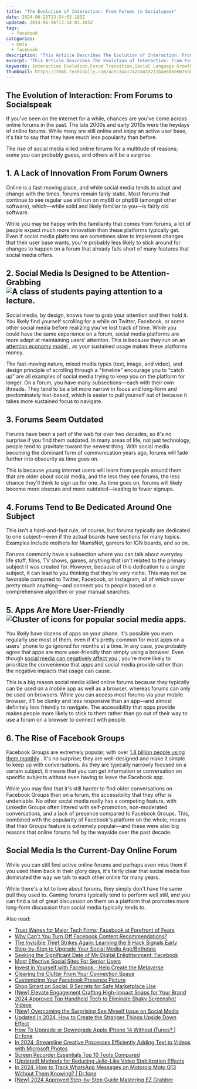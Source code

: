 ```yaml
---
title: "The Evolution of Interaction: From Forums to Socialspeak"
date: 2024-06-25T13:54:03.185Z
updated: 2024-06-26T13:54:03.185Z
tags:
  - facebook
categories:
  - meta
  - facebook
description: "This Article Describes The Evolution of Interaction: From Forums to Socialspeak"
excerpt: "This Article Describes The Evolution of Interaction: From Forums to Socialspeak"
keywords: Interaction Evolution,Forum Transition,Social Language Growth,Online Communication Change,Digital Discourse Shift,Speak Socially Developed,Internet Dialogue Progression
thumbnail: https://thmb.techidaily.com/4cec3aa1742a3433211bae608e6076ab0be16711586cda8948bb2850cfb34e6d.jpg
---
```


## The Evolution of Interaction: From Forums to Socialspeak

 If you've been on the internet for a while, chances are you've come across online forums in the past. The late 2000s and early 2010s were the heydays of online forums. While many are still online and enjoy an active user base, it's fair to say that they have much less popularity than before.

 The rise of social media killed online forums for a multitude of reasons; some you can probably guess, and others will be a surprise.

## 1\. A Lack of Innovation From Forum Owners

 Online is a fast-moving place, and while social media tends to adapt and change with the times, forums remain fairly static. Most forums that continue to see regular use still run on myBB or phpBB (amongst other software), which—while solid and likely familiar to you—is fairly old software.

 While you may be happy with the familiarity that comes from forums, a lot of people expect much more innovation than these platforms typically get. Even if social media platforms are sometimes slow to implement changes that their user base wants, you're probably less likely to stick around for changes to happen on a forum that already falls short of many features that social media offers.

## 2\. Social Media Is Designed to be Attention-Grabbing ![A class of students paying attention to a lecture.](https://static1.makeuseofimages.com/wordpress/wp-content/uploads/2022/04/students-attention.jpg)

 Social media, by design, knows how to grab your attention and then hold it. You likely find yourself scrolling for a while on Twitter, Facebook, or some other social media before realizing you've lost track of time. While you could have the same experience on a forum, social media platforms are more adept at maintaining users' attention. This is because they run on an [attention economy model](https://www.makeuseof.com/tag/what-is-attention-economy/) , as your sustained usage makes these platforms money.

 The fast-moving nature, mixed media types (text, image, and video), and design principle of scrolling through a "timeline" encourage you to "catch up" are all examples of social media trying to keep you on the platform for longer. On a forum, you have many subsections—each with their own threads. They tend to be a bit more narrow in focus and long-form and predominately text-based, which is easier to pull yourself out of because it takes more sustained focus to navigate.

## 3\. Forums Seem Outdated

 Forums have been a part of the web for over two decades, so it's no surprise if you find them outdated. In many areas of life, not just technology, people tend to gravitate toward the newest thing. With social media becoming the dominant form of communication years ago, forums will fade further into obscurity as time goes on.

 This is because young internet users will learn from people around them that are older about social media, and the less they see forums, the less chance they'll think to sign up for one. As time goes on, forums will likely become more obscure and more outdated—leading to fewer signups.

## 4\. Forums Tend to Be Dedicated Around One Subject

 This isn't a hard-and-fast rule, of course, but forums typically are dedicated to one subject—even if the actual boards have sections for many topics. Examples include mothers for MumsNet, gamers for IGN boards, and so on.

 Forums commonly have a subsection where you can talk about everyday life stuff, films, TV shows, games, anything that isn't related to the primary subject it was created for. However, because of this dedication to a single subject, it can lead to you thinking that they're very niche. This may not be favorable compared to Twitter, Facebook, or Instagram, all of which cover pretty much anything—and connect you to people based on a comprehensive algorithm or your manual searches.

## 5\. Apps Are More User-Friendly ![Cluster of icons for popular social media apps.](https://static1.makeuseofimages.com/wordpress/wp-content/uploads/2022/04/social-apps-icons.jpg)

 You likely have dozens of apps on your phone. It's possible you even regularly use most of them, even if it's pretty common for most apps on a users' phone to go ignored for months at a time. In any case, you probably agree that apps are more user-friendly than simply using a browser. Even though [social media can negatively affect you](https://www.makeuseof.com/tag/negative-effects-social-media/) , you're more likely to prioritize the convenience that apps and social media provide rather than the negative impacts that usage can cause.

 This is a big reason social media killed online forums because they typically can be used on a mobile app as well as a browser, whereas forums can only be used on browsers. While you can access most forums via your mobile browser, it'll be clunky and less responsive than an app—and almost definitely less friendly to navigate. The accessibility that apps provide makes people more likely to stick to them rather than go out of their way to use a forum on a browser to connect with people.

## 6\. The Rise of Facebook Groups

 Facebook Groups are extremely popular, with over [1.8 billion people using them monthly](https://www.searchenginejournal.com/1-8-billion-people-use-facebook-groups-every-month/397109/) . It's no surprise; they are well-designed and make it simple to keep up with conversations. As they are typically narrowly focused on a certain subject, it means that you can get information or conversation on specific subjects without even having to leave the Facebook app.

 While you may find that it's still harder to find older conversations on Facebook Groups than on a forum, the accessibility that they offer is undeniable. No other social media really has a competing feature, with LinkedIn Groups often littered with self-promotion, non-moderated conversations, and a lack of presence compared to Facebook Groups. This, combined with the popularity of Facebook's platform on the whole, means that their Groups feature is extremely popular—and these were also big reasons that online forums fell by the wayside over the past decade.

## Social Media Is the Current-Day Online Forum

 While you can still find active online forums and perhaps even miss them if you used them back in their glory days, it's fairly clear that social media has dominated the way we talk to each other online for many years.

 While there's a lot to love about forums, they simply don't have the same pull they used to. Gaming forums typically tend to perform well still, and you can find a lot of great discussion on them on a platform that promotes more long-form discussion than social media typically tends to.


<ins class="adsbygoogle"
     style="display:block"
     data-ad-format="autorelaxed"
     data-ad-client="ca-pub-7571918770474297"
     data-ad-slot="1223367746"></ins>



<ins class="adsbygoogle"
     style="display:block"
     data-ad-client="ca-pub-7571918770474297"
     data-ad-slot="8358498916"
     data-ad-format="auto"
     data-full-width-responsive="true"></ins>

<span class="atpl-alsoreadstyle">Also read:</span>
<div><ul>
<li><a href="https://facebook.techidaily.com/trust-wanes-for-major-tech-firms-facebook-at-forefront-of-fears/"><u>Trust Wanes for Major Tech Firms; Facebook at Forefront of Fears</u></a></li>
<li><a href="https://facebook.techidaily.com/why-cant-you-turn-off-facebook-content-recommendations/"><u>Why Can't You Turn Off Facebook Content Recommendations?</u></a></li>
<li><a href="https://facebook.techidaily.com/the-invisible-thief-strikes-again-learning-the-9-hack-signals-early/"><u>The Invisible Thief Strikes Again: Learning the 9 Hack Signals Early</u></a></li>
<li><a href="https://facebook.techidaily.com/step-by-step-to-upgrade-your-social-media-agebirthdate/"><u>Step-by-Step to Upgrade Your Social Media Age/Birthdate</u></a></li>
<li><a href="https://facebook.techidaily.com/seeking-the-significant-date-of-my-digital-enlightenment-facebook/"><u>Seeking the Significant Date of My Digital Enlightenment: Facebook</u></a></li>
<li><a href="https://facebook.techidaily.com/most-effective-social-sites-for-senior-users/"><u>Most Effective Social Sites For Senior Users</u></a></li>
<li><a href="https://facebook.techidaily.com/invest-in-yourself-with-facebook-help-create-the-metaverse/"><u>Invest in Yourself with Facebook - Help Create the Metaverse</u></a></li>
<li><a href="https://facebook.techidaily.com/clearing-the-clutter-from-your-connection-space/"><u>Clearing the Clutter From Your Connection Space</u></a></li>
<li><a href="https://facebook.techidaily.com/customizing-your-facebook-presence-picture/"><u>Customizing Your Facebook Presence Picture</u></a></li>
<li><a href="https://facebook.techidaily.com/shop-smart-on-social-9-secrets-for-safe-marketplace-use/"><u>Shop Smart on Social: 9 Secrets for Safe Marketplace Use</u></a></li>
<li><a href="https://snapchat-videos.techidaily.com/new-elevate-engagement-crafting-high-impact-snaps-for-your-brand/"><u>[New] Elevate Engagement  Crafting High-Impact Snaps for Your Brand</u></a></li>
<li><a href="https://some-skills.techidaily.com/2024-approved-top-handheld-tech-to-eliminate-shaky-screenshot-videos/"><u>2024 Approved  Top Handheld Tech to Eliminate Shaky Screenshot Videos</u></a></li>
<li><a href="https://facebook-videos.techidaily.com/new-overcoming-the-surprising-see-myself-issue-on-social-media/"><u>[New] Overcoming the Surprising See Myself Issue on Social Media</u></a></li>
<li><a href="https://ai-video-editing.techidaily.com/updated-in-2024-how-to-create-the-stranger-things-upside-down-effect/"><u>Updated In 2024, How to Create the Stranger Things Upside Down Effect</u></a></li>
<li><a href="https://techidaily.com/how-to-upgrade-or-downgrade-apple-iphone-14-without-itunes-drfone-by-drfone-ios-system-repair-ios-system-repair/"><u>How To Upgrade or Downgrade Apple iPhone 14 Without iTunes? | Dr.fone</u></a></li>
<li><a href="https://article-helps.techidaily.com/in-2024-streamline-creative-processes-efficiently-adding-text-to-videos-with-microsoft-photos/"><u>In 2024, Streamline Creative Processes  Efficiently Adding Text to Videos with Microsoft Photos</u></a></li>
<li><a href="https://screen-sharing-recording.techidaily.com/screen-recorder-essentials-top-10-tools-compared/"><u>Screen Recorder Essentials  Top 10 Tools Compared</u></a></li>
<li><a href="https://extra-guidance.techidaily.com/updated-methods-for-reducing-jello-like-video-stabilization-effects/"><u>[Updated] Methods for Reducing Jello-Like Video Stabilization Effects</u></a></li>
<li><a href="https://android-location-track.techidaily.com/in-2024-how-to-track-whatsapp-messages-on-motorola-moto-g13-without-them-knowing-drfone-by-drfone-virtual-android/"><u>In 2024, How to Track WhatsApp Messages on Motorola Moto G13 Without Them Knowing? | Dr.fone</u></a></li>
<li><a href="https://visual-screen-recording.techidaily.com/new-2024-approved-step-by-step-guide-mastering-ez-grabber/"><u>[New] 2024 Approved  Step-by-Step Guide  Mastering EZ Grabber</u></a></li>
</ul></div>
